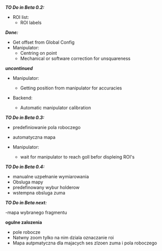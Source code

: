 ***TO Do in Beta 0.2:***
    
- ROI list:
    - ROI labels
    

***Done:***

- Get offset from Global Config
- Manipulator:
    - Centring on point
    - Mechanical or software correction for unsquareness

***uncontinued***

- Manipulator:
  - Getting position from manipulator for accuracies 
    
- Backend:
    - Automatic manipulator calibration 

***TO Do in Beta 0.3:***

- predefiniowanie pola roboczego
- automatyczna mapa
- Manipulator:

    - wait for manipulator to reach goll befor displeing ROI's

***TO Do in Beta 0.4:***

- manualne uzpełnanie wymiarowania
- Obsluga mapy
- predefinowany wybur holderow
- wstempna obsluga zuma


***TO Do in Beta next:***

-mapa wybranego fragmentu


**ogulne zalozenia**

- pole robocze
- Natwny zoom tylko na nim dziala oznaczanie roi
- Mapa autpmatyczna dla majacych ses zlzoen zuma i pola roboczego